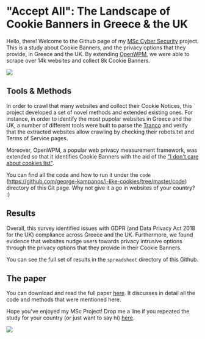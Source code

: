 # "Accept All": The Landscape of Cookie Banners in Greece & the UK
Hello, there! Welcome to the Github page of my [MSc Cyber Security](https://www.york.ac.uk/study/postgraduate-taught/courses/msc-cyber-security/) project. This is a study about Cookie Banners, and the privacy options that they provide, in Greece and the UK. By extending [OpenWPM](https://github.com/mozilla/OpenWPM), we were able to scrape over 14k websites and collect 8k Cookie Banners. 

![](https://media.giphy.com/media/2wZVM6cABptwvoZ4Gx/giphy.gif)

## Tools & Methods
In order to crawl that many websites and collect their Cookie Notices, this project developed a set of novel methods and extended existing ones. For instance, in order to identify the most pupolar websites in Greece and the UK, a number of different tools were built to parse the [Tranco](https://tranco-list.eu) and verify that the extracted websites allow crawling by checking their robots.txt and Terms of Service pages. 

Moreover, OpenWPM, a popular web privacy measurement framework, was extended so that it identifies Cookie Banners with the aid of the ["I don't care about cookies list"](https://www.i-dont-care-about-cookies.eu).

You can find all the code and how to run it under the `code` (https://github.com/george-kampanos/i-like-cookies/tree/master/code) directory of this Git page. Why not give it a go in websites of your country? :) 

## Results
Overall, this survey identified issues with GDPR (and Data Privacy Act 2018 for the UK) compliance across Greece and the UK. Furthermore, we found evidence that websites nudge users towards privacy intrusive options through the privacy options that they provide in their Cookie Banners. 

You can see the full set of results in the `spreadsheet` directory of this Github. 

## The paper
You can download and read the full paper [here](). It discusses in detail all the code and methods that were mentioned here. 

Hope you've enjoyed my MSc Project! Drop me a line if you repeated the study for your country (or just want to say hi) [here](https://uk.linkedin.com/in/kampanosg). 

![](https://media.giphy.com/media/syBlSgDbjsMHC/giphy.gif)